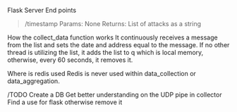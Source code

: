 Flask Server End points
>/timestamp
>Params: None
>Returns: List of attacks as a string

How the collect_data function works
It continuously receives a message from the list and sets the date and address equal to the message. If no other thread is utilizing the list, it adds the list to q which is local memory, otherwise, every 60 seconds, it removes it.

Where is redis used
Redis is never used within data_collection or data_aggregation. 

/TODO
Create a DB
Get better understanding on the UDP pipe in collector
Find a use for flask otherwise remove it



